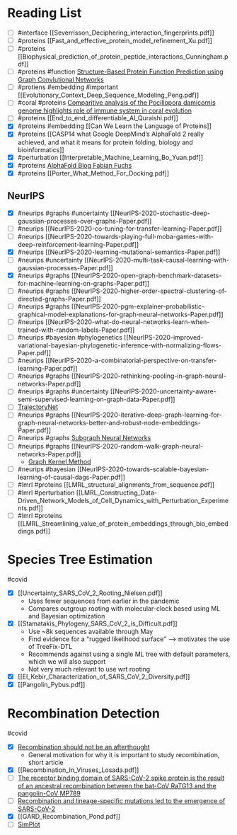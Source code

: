 # Reading List
  
 - [ ] #interface [[Severrisson_Deciphering_interaction_fingerprints.pdf]]
- [ ]  #proteins [[Fast_and_effective_protein_model_refinement_Xu.pdf]]
- [ ]   #proteins [[Biophysical_prediction_of_protein_peptide_interactions_Cunningham.pdf]]
- [ ]  #proteins #function [Structure-Based Protein Function Prediction using Graph Convlutional Networks](https://www.biorxiv.org/content/10.1101/786236v2.full.pdf)
- [ ] #protiens #embedding #important [[Evolutionary_Context_Deep_Sequence_Modeling_Peng.pdf]]
- [ ] #coral #proteins [Comparitive analysis of the Pocillopora damicornis genome highlights role of immune system in coral evolution](https://www.nature.com/articles/s41598-018-34459-8)
- [ ] #proteins [[End_to_end_differentiable_Al_Quraishi.pdf]]
- [x] #proteins #embedding [[Can We Learn the Language of Proteins]] 
- [x] #proteins [[CASP14 what Google DeepMind’s AlphaFold 2 really achieved, and what it means for protein folding, biology and bioinformatics]] 
- [x]  #perturbation [[Interpretable_Machine_Learning_Bo_Yuan.pdf]]
- [x] #proteins [AlphaFold Blog Fabian Fuchs](https://fabianfuchsml.github.io/alphafold2/)
- [x] #proteins [[Porter_What_Method_For_Docking.pdf]]

## NeurIPS
- [x] #neurips #graphs #uncertainty   [[NeurIPS-2020-stochastic-deep-gaussian-processes-over-graphs-Paper.pdf]] 
- [ ]  #neurips [[NeurIPS-2020-co-tuning-for-transfer-learning-Paper.pdf]] 
- [ ]  #neurips  [[NeurIPS-2020-towards-playing-full-moba-games-with-deep-reinforcement-learning-Paper.pdf]] 
- [x] #neurips  [[NeurIPS-2020-learning-mutational-semantics-Paper.pdf]]
- [ ]  #neurips #uncertainty  [[NeurIPS-2020-multi-task-causal-learning-with-gaussian-processes-Paper.pdf]] 
- [x] #neurips #graphs [[NeurIPS-2020-open-graph-benchmark-datasets-for-machine-learning-on-graphs-Paper.pdf]]
- [ ]  #neurips #graphs [[NeurIPS-2020-higher-order-spectral-clustering-of-directed-graphs-Paper.pdf]]
- [ ]  #neurips #graphs [[NeurIPS-2020-pgm-explainer-probabilistic-graphical-model-explanations-for-graph-neural-networks-Paper.pdf]]
- [ ]  #neurips [[NeurIPS-2020-what-do-neural-networks-learn-when-trained-with-random-labels-Paper.pdf]] 
- [ ] #neurips #bayesian #phylogenetics [[NeurIPS-2020-improved-variational-bayesian-phylogenetic-inference-with-normalizing-flows-Paper.pdf]] 
- [ ]  #neurips [[NeurIPS-2020-a-combinatorial-perspective-on-transfer-learning-Paper.pdf]] 
- [ ]  #neurips #graphs [[NeurIPS-2020-rethinking-pooling-in-graph-neural-networks-Paper.pdf]] 
- [ ] #neurips #graphs #uncertainty [[NeurIPS-2020-uncertainty-aware-semi-supervised-learning-on-graph-data-Paper.pdf]]
- [ ] [TrajectoryNet](https://arxiv.org/abs/2002.04461)
- [ ] #neurips #graphs [[NeurIPS-2020-iterative-deep-graph-learning-for-graph-neural-networks-better-and-robust-node-embeddings-Paper.pdf]]
- [ ] #neurips #graphs [Subgraph Neural Networks](https://zitniklab.hms.harvard.edu/projects/SubGNN/)
- [ ] #neurips #graphs [[NeurIPS-2020-random-walk-graph-neural-networks-Paper.pdf]]
    - [Graph Kernel Method](https://arxiv.org/abs/1911.11119)
- [ ] #neurips #bayesian [[NeurIPS-2020-towards-scalable-bayesian-learning-of-causal-dags-Paper.pdf]]
- [ ] #lmrl #proteins [[LMRL_structural_alignments_from_sequence.pdf]]
- [ ] #lmrl #perturbation [[LMRL_Constructing_Data-Driven_Network_Models_of_Cell_Dynamics_with_Perturbation_Experiments.pdf]]
- [ ] #lmrl #proteins [[LMRL_Streamlining_value_of_protein_embeddings_through_bio_embeddings.pdf]]

# Species Tree Estimation
#covid

- [x] [[Uncertainty_SARS_CoV_2_Rooting_Nielsen.pdf]]
    - Uses fewer sequences from earlier in the pandemic
    - Compares outgroup rooting with molecular-clock based using ML and Bayesian optimization
- [x] [[Stamatakis_Phylogeny_SARS_CoV_2_is_Difficult.pdf]]
    - Use ~8k sequences available through May
    - Find evidence for a "rugged likelihood surface" --> motivates the use of TreeFix-DTL
    - Recommends against using a single ML tree with default parameters, which we will also support
    - Not very much relevant to use wrt rooting
- [x] [[El_Kebir_Characterization_of_SARS_CoV_2_Diversity.pdf]]
- [x] [[Pangolin_Pybus.pdf]]
# Recombination Detection
#covid 

- [x] [Recombination should not be an afterthought](https://www.nature.com/articles/s41579-020-00451-1)
    - General motivation for why it is important to study recombination, short article
- [x] [[Recombination_In_Viruses_Losada.pdf]]
- [ ] [The receptor binding domain of SARS-CoV-2 spike protein is the result of an ancestral recombination between the bat-CoV RaTG13 and the pangolin-CoV MP789](https://link.springer.com/article/10.1186/s13104-020-05242-8)
- [ ] [Recombination and lineage-specific mutations led to the emergence of SARS-CoV-2](https://www.biorxiv.org/content/10.1101/2020.02.10.942748v2)
- [x] [[GARD_Recombination_Pond.pdf]]
- [ ] [SimPlot](https://sray.med.som.jhmi.edu/SCRoftware/simplot/)